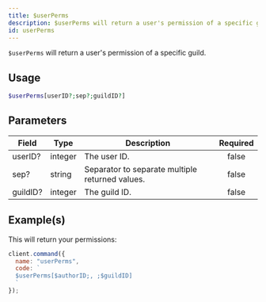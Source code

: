 ```yaml
---
title: $userPerms
description: $userPerms will return a user's permission of a specific guild.
id: userPerms
---
```


`$userPerms` will return a user's permission of a specific guild.

## Usage

```php
$userPerms[userID?;sep?;guildID?]
```

## Parameters

| Field    | Type    | Description                                     | Required |
| -------- | ------- | ----------------------------------------------- | :------: |
| userID?  | integer | The user ID.                                    |  false   |
| sep?     | string  | Separator to separate multiple returned values. |  false   |
| guildID? | integer | The guild ID.                                   |  false   |

## Example(s)

This will return your permissions:

```javascript
client.command({
  name: "userPerms",
  code: `
  $userPerms[$authorID;, ;$guildID]
  `
});
```
